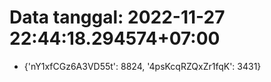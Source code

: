 # Data tanggal: 2022-11-27 22:44:18.294574+07:00

* {'nY1xfCGz6A3VD55t': 8824, '4psKcqRZQxZr1fqK': 3431}
